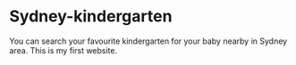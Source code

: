 # Sydney-kindergarten
You can search your favourite kindergarten for your baby nearby in Sydney area.
This is my first website.
